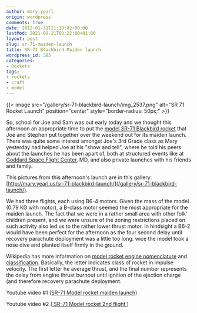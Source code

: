 ```yaml
---
author: mary.yearl
origin: wordpress
comments: true
date: 2012-01-31T21:10:02+00:00
lastMod: 2021-09-21T02:22:00+01:00
layout: post
slug: sr-71-maiden-launch
title: SR-71 Blackbird Maiden launch
wordpress_id: 385
categories:
- Rockets
tags:
- rockets
- craft
- model
---
```


{{< image src="/gallery/sr-71-blackbird-launch/img_2537.png" alt="SR 71 Rocket Launch" position="center" style="border-radius: 50px;" >}}

So, school for Joe and Sam was out early today and we thought this afternoon an appropriate time to put the [model SR-71 Blackbird rocket](/sr-71-model-rocket-construction/) that Joe and Stephen put together over the weekend out for its maiden launch. There was quite some interest amongst Joe's 3rd Grade class as Mary yesterday had helped Joe at his "show and tell", where he told his peers about the launches he has been apart of, both at structured events like at [Goddard Space Flight Center](http://www.nasa.gov/centers/goddard/home/index.html), MD, and also private launches with his friends and family.

This pictures from this afternoon's launch are in this gallery: [http://mary.yearl.us/sr-71-blackbird-launch/](/gallery/sr-71-blackbird-launch/).

We had three flights, each using B6-4 motors. Given the mass of the model (0.79 KG with motor), a B-class motor seemed the most appropriate for the maiden launch. The fact that we were in a rather small area with other folk' children present, and we were unsure of the zoning restrictions placed on such activity also led us to the rather lower thrust motor. In hindsight a B6-2 would have been perfect for the afternoon as the four second delay until recovery parachute deployment was a little too long: wice the model took a nose dive and planted itself firmly in the ground.

Wikipedia has more information on [model rocket engine nomenclature](http://en.wikipedia.org/wiki/Model_rocket#Motor_nomenclature) and [classification](http://en.wikipedia.org/wiki/Model_rocket#Motor_nomenclature). Basically, the letter indicates class of rocket in impulse velocity. The first letter he average thrust, and the final number represents the delay from engine thrust burnout until ignition of the ejection charge (and therefore recovery parachute deployment.

Youtube video #1 ([SR-71 Model rocket maiden launch](http://www.youtube.com/watch?v=5PHiSkwIh54))

Youtube video #2 ([ SR-71 Model rocket 2nd flight ](http://www.youtube.com/watch?v=AjJQ4oAjgpY))
